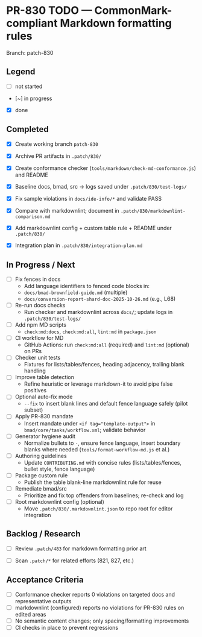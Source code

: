 # PR-830 TODO — CommonMark-compliant Markdown formatting rules

Branch: patch-830


## Legend
- [ ] not started
- [~] in progress
- [x] done

 
## Completed
- [x] Create working branch `patch-830`
- [x] Archive PR artifacts in `.patch/830/`
- [x] Create conformance checker (`tools/markdown/check-md-conformance.js`) and README
- [x] Baseline docs, bmad, src → logs saved under `.patch/830/test-logs/`
- [x] Fix sample violations in `docs/ide-info/*` and validate PASS
- [x] Compare with markdownlint; document in `.patch/830/markdownlint-comparison.md`
- [x] Add markdownlint config + custom table rule + README under `.patch/830/`
- [x] Integration plan in `.patch/830/integration-plan.md`

 
## In Progress / Next
- [ ] Fix fences in docs
  - Add language identifiers to fenced code blocks in:
  - `docs/bmad-brownfield-guide.md` (multiple)
  - `docs/conversion-report-shard-doc-2025-10-26.md` (e.g., L68)
- [ ] Re-run docs checks
  - Run checker and markdownlint across `docs/`; update logs in `.patch/830/test-logs/`
- [ ] Add npm MD scripts
  - `check:md:docs`, `check:md:all`, `lint:md` in `package.json`
- [ ] CI workflow for MD
  - GitHub Actions: run `check:md:all` (required) and `lint:md` (optional) on PRs
- [ ] Checker unit tests
  - Fixtures for lists/tables/fences, heading adjacency, trailing blank handling
- [ ] Improve table detection
  - Refine heuristic or leverage markdown-it to avoid pipe false positives
- [ ] Optional auto-fix mode
  - `--fix` to insert blank lines and default fence language safely (pilot subset)
- [ ] Apply PR-830 mandate
  - Insert mandate under `<if tag="template-output">` in `bmad/core/tasks/workflow.xml`; validate behavior
- [ ] Generator hygiene audit
  - Normalize bullets to `-`, ensure fence language, insert boundary blanks where needed (`tools/format-workflow-md.js` et al.)
- [ ] Authoring guidelines
  - Update `CONTRIBUTING.md` with concise rules (lists/tables/fences, bullet style, fence language)
- [ ] Package custom rule
  - Publish the table blank-line markdownlint rule for reuse
- [ ] Remediate bmad/src
  - Prioritize and fix top offenders from baselines; re-check and log
- [ ] Root markdownlint config (optional)
  - Move `.patch/830/.markdownlint.json` to repo root for editor integration

 
## Backlog / Research
- [ ] Review `.patch/483` for markdown formatting prior art
- [ ] Scan `.patch/*` for related efforts (821, 827, etc.)

 
## Acceptance Criteria
- [ ] Conformance checker reports 0 violations on targeted docs and representative outputs
- [ ] markdownlint (configured) reports no violations for PR-830 rules on edited areas
- [ ] No semantic content changes; only spacing/formatting improvements
- [ ] CI checks in place to prevent regressions
